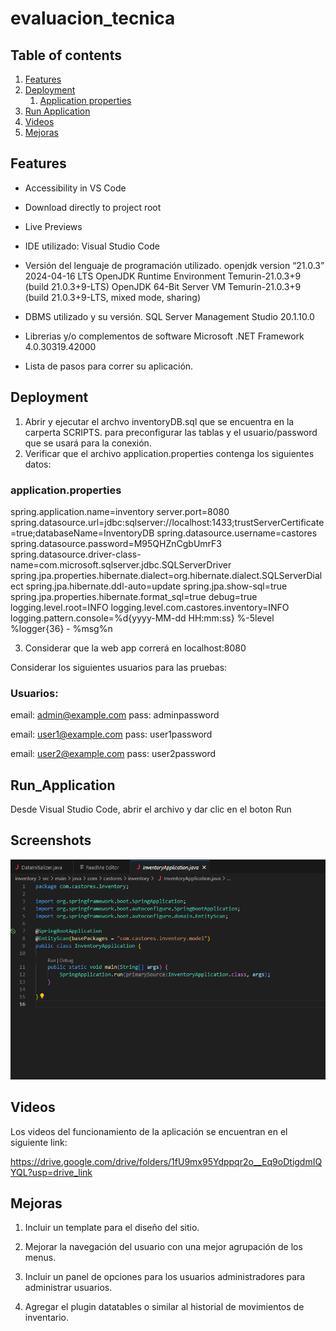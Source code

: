 # evaluacion_tecnica

## Table of contents  
1. [Features](#Features)  
2. [Deployment](#Deployment)  
    1. [Application properties](#application.properties )  
3. [Run Application](#Run_Application)  
4. [Videos](#Videos) 
5. [Mejoras](#Mejoras)


## Features  
- Accessibility in VS Code  
- Download directly to project root  
- Live Previews    
- IDE utilizado:
Visual Studio Code
- Versión del lenguaje de programación utilizado.
openjdk version “21.0.3” 2024-04-16 LTS
OpenJDK Runtime Environment Temurin-21.0.3+9 (build 21.0.3+9-LTS)
OpenJDK 64-Bit Server VM Temurin-21.0.3+9 (build 21.0.3+9-LTS, mixed mode, sharing)
- DBMS utilizado y su versión.
SQL Server Management Studio 20.1.10.0
- Librerias y/o complementos de software
Microsoft .NET Framework 4.0.30319.42000

-	Lista de pasos para correr su aplicación.

## Deployment  
1. Abrir y ejecutar el archvo inventoryDB.sql que se encuentra en la carperta SCRIPTS.
para preconfigurar las tablas y el usuario/password que se usará para la conexión.
2. Verificar que el archivo application.properties contenga los siguientes datos:
### application.properties 
spring.application.name=inventory
server.port=8080
spring.datasource.url=jdbc:sqlserver://localhost:1433;trustServerCertificate=true;databaseName=InventoryDB
spring.datasource.username=castores
spring.datasource.password=M95QHZnCgbUmrF3
spring.datasource.driver-class-name=com.microsoft.sqlserver.jdbc.SQLServerDriver
spring.jpa.properties.hibernate.dialect=org.hibernate.dialect.SQLServerDialect
spring.jpa.hibernate.ddl-auto=update
spring.jpa.show-sql=true
spring.jpa.properties.hibernate.format_sql=true
debug=true
logging.level.root=INFO
logging.level.com.castores.inventory=INFO
logging.pattern.console=%d{yyyy-MM-dd HH:mm:ss} %-5level %logger{36} - %msg%n

3. Considerar que la web app correrá en localhost:8080

Considerar los siguientes usuarios para las pruebas:
### Usuarios:
email: admin@example.com
pass:  adminpassword

email: user1@example.com
pass:  user1password

email: user2@example.com
pass:  user2password


## Run_Application

Desde Visual Studio Code, abrir el archivo y dar clic en el boton Run
## Screenshots  
![alt text](image.png)

## Videos
Los videos del funcionamiento de la aplicación se encuentran en el siguiente link:

https://drive.google.com/drive/folders/1fU9mx95Ydppqr2o__Eq9oDtigdmIQYQL?usp=drive_link

## Mejoras

1. Incluir un template para el diseño del sitio.

2. Mejorar la navegación del usuario con una mejor agrupación de los menus.

3. Incluir un panel de opciones para los usuarios administradores para administrar usuarios.

4. Agregar el plugin datatables o similar al historial de movimientos de inventario.